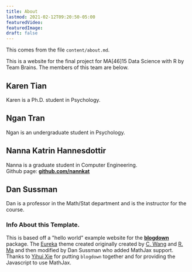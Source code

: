 ```yaml
---
title: About
lastmod: 2021-02-12T09:20:50-05:00
featuredVideo:
featuredImage:
draft: false
---
```


This comes from the file `content/about.md`.

This is a website for the final project for MA[46]15 Data Science with R by Team Brains.
The members of this team are below.

## Karen Tian

Karen is a Ph.D. student in Psychology.

## Ngan Tran

Ngan is an undergraduate student in Psychology.

## Nanna Katrin Hannesdottir
Nanna is a graduate student in Computer Engineering.\
Github page: [**github.com/nannkat**](https://github.com/nannkat)

## Dan Sussman

Dan is a professor in the Math/Stat department and is the instructor for the course.



### Info About this Template.

This is based off a "hello world" example website for the [**blogdown**](https://github.com/rstudio/blogdown) package. The [Eureka](https://www.wangchucheng.com/en/docs/eureka/) theme created originally created by  [C. Wang](https://www.wangchucheng.com/zh/) and [R. Ma](https://www.ruiqima.com/zh/) and then modified by Dan Sussman who added MathJax support. Thanks to [Yihui Xie](https://github.com/yihui/) for putting `blogdown` together and for providing the Javascript to use MathJax.